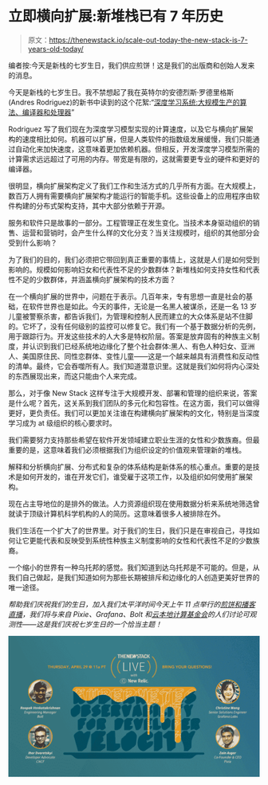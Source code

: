 # 立即横向扩展:新堆栈已有 7 年历史

> 原文：<https://thenewstack.io/scale-out-today-the-new-stack-is-7-years-old-today/>

编者按:今天是新栈的七岁生日，我们供应煎饼！这是我们的出版商和创始人发来的消息。

今天是新栈的七岁生日。我不禁想起了我在英特尔的安德烈斯·罗德里格斯(Andres Rodriguez)的新书中读到的这个花絮:“[深度学习系统:大规模生产的算法、编译器和处理器](https://deeplearningsystems.ai)”

Rodriguez 写了我们现在为深度学习模型实现的计算速度，以及它与横向扩展架构的速度相比如何。机器可以扩展，但是人类软件的指数级发展缓慢，我们只能通过自动化来加快速度，这意味着更加依赖机器。但相反，开发深度学习模型所需的计算需求远远超过了可用的内存。带宽是有限的，这就需要更专业的硬件和更好的编译器。

很明显，横向扩展架构定义了我们工作和生活方式的几乎所有方面。在大规模上，数百万人拥有需要横向扩展架构才能运行的智能手机。这些设备上的应用程序由软件构建的分布式架构支持，其中大部分依赖于开源。

服务和软件只是故事的一部分。工程管理正在发生变化。当技术本身驱动组织的销售、运营和营销时，会产生什么样的文化分支？当关注规模时，组织的其他部分会受到什么影响？

为了我们的目的，我们必须把它带回到真正重要的事情上，这就是人们是如何受到影响的。规模如何影响妇女和代表性不足的少数群体？新堆栈如何支持女性和代表性不足的少数群体，并涵盖横向扩展架构的技术方面？

在一个横向扩展的世界中，问题在于表示。几百年来，专有思想一直是社会的基础，在软件世界也是如此。今天的事件，无论是一名黑人被谋杀，还是一名 13 岁儿童被警察杀害，都告诉我们，为管理和控制人民而建立的大众体系是站不住脚的。它坏了，没有任何级别的监控可以修复它。我们有一个基于数据分析的先例，用于跟踪行为。开发这些技术的人大多是特权阶层。答案是放弃固有的种族主义制度，并认识到我们已经系统地边缘化了整个社会群体:黑人、有色人种妇女、亚洲人、美国原住民、同性恋群体、变性儿童——这是一个越来越具有消费性和反动性的清单。最终，它会吞噬所有人。我们知道潜意识里。这就是我们如何将内心深处的东西展现出来，而这只能由个人来完成。

那么，对于像 New Stack 这样专注于大规模开发、部署和管理的组织来说，答案是什么呢？首先，这关系到我们团队的多元化和包容性。在这方面，我们可以做得更好，更负责任。我们可以更加关注谁在构建横向扩展架构的文化，特别是当深度学习成为 at 级组织的核心要求时。

我们需要努力支持那些希望在软件开发领域建立职业生涯的女性和少数族裔。但最重要的是，这意味着我们必须根据我们为组织设定的价值观来管理新的堆栈。

解释和分析横向扩展、分布式和复杂的体系结构是新体系的核心重点。重要的是技术是如何开发的，谁在开发它们，谁受雇于这项工作，以及组织如何使用扩展架构。

现在占主导地位的是排外的做法。人力资源组织现在使用数据分析来系统地筛选曾就读于顶级计算机科学机构的人的简历。这意味着很多人被排除在外。

我们生活在一个扩大了的世界里。对于我们的生日，我们只是在审视自己，寻找如何让它更能代表和反映受到系统性种族主义制度影响的女性和代表性不足的少数族裔。

一个缩小的世界有一种乌托邦的感觉。我们知道到达乌托邦是不可能的。但是，从我们自己做起，是我们知道如何为那些长期被排斥和边缘化的人创造更美好世界的唯一途径。

*帮助我们庆祝我们的生日，加入我们太平洋时间今天上午 11 点举行的[煎饼和播客直播](https://t.co/nRHkXhYYk1?amp=1)，我们将与来自 Pixie、Grafana、Bolt 和[云本地计算基金会](https://cncf.io/?utm_content=inline-mention)的人们讨论可观测性——这是我们庆祝七岁生日的一个恰当主题！*

[![](img/0bd16e000a1a6105f37d960b08f92a64.png)](https://newrelic.com/lp/new-stack-virtual-panel)

<svg xmlns:xlink="http://www.w3.org/1999/xlink" viewBox="0 0 68 31" version="1.1"><title>Group</title> <desc>Created with Sketch.</desc></svg>